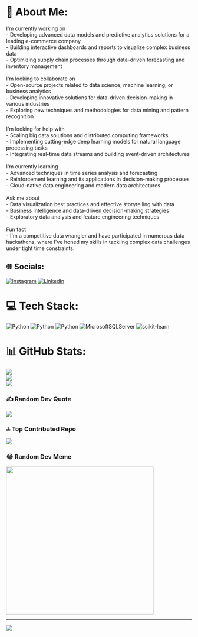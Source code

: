 # 💫 About Me:
I'm currently working on<br>- Developing advanced data models and predictive analytics solutions for a leading e-commerce company<br>- Building interactive dashboards and reports to visualize complex business data<br>- Optimizing supply chain processes through data-driven forecasting and inventory management<br><br>I'm looking to collaborate on<br>- Open-source projects related to data science, machine learning, or business analytics<br>- Developing innovative solutions for data-driven decision-making in various industries<br>- Exploring new techniques and methodologies for data mining and pattern recognition<br><br>I'm looking for help with<br>- Scaling big data solutions and distributed computing frameworks<br>- Implementing cutting-edge deep learning models for natural language processing tasks<br>- Integrating real-time data streams and building event-driven architectures<br><br>I'm currently learning<br>- Advanced techniques in time series analysis and forecasting<br>- Reinforcement learning and its applications in decision-making processes<br>- Cloud-native data engineering and modern data architectures<br><br>Ask me about<br>- Data visualization best practices and effective storytelling with data<br>- Business intelligence and data-driven decision-making strategies<br>- Exploratory data analysis and feature engineering techniques<br><br>Fun fact<br>- I'm a competitive data wrangler and have participated in numerous data hackathons, where I've honed my skills in tackling complex data challenges under tight time constraints.


## 🌐 Socials:
[![Instagram](https://img.shields.io/badge/Instagram-%23E4405F.svg?logo=Instagram&logoColor=white)](https://instagram.com/singhgaurav282003) [![LinkedIn](https://img.shields.io/badge/LinkedIn-%230077B5.svg?logo=linkedin&logoColor=white)](https://linkedin.com/in/https://www.linkedin.com/in/gourav-singh-43376a159?utm_source=share&utm_campaign=share_via&utm_content=profile&utm_medium=android_app) 

# 💻 Tech Stack:
![Python](https://img.shields.io/badge/python-3670A0?style=for-the-badge&logo=python&logoColor=ffdd54) ![Python](https://img.shields.io/badge/python-3670A0?style=for-the-badge&logo=python&logoColor=ffdd54) ![Python](https://img.shields.io/badge/python-3670A0?style=for-the-badge&logo=python&logoColor=ffdd54) ![MicrosoftSQLServer](https://img.shields.io/badge/Microsoft%20SQL%20Server-CC2927?style=for-the-badge&logo=microsoft%20sql%20server&logoColor=white) ![scikit-learn](https://img.shields.io/badge/scikit--learn-%23F7931E.svg?style=for-the-badge&logo=scikit-learn&logoColor=white)
# 📊 GitHub Stats:
![](https://github-readme-stats.vercel.app/api?username=Gourav-Singh91&theme=blueberry&hide_border=true&include_all_commits=true&count_private=true)<br/>
![](https://github-readme-streak-stats.herokuapp.com/?user=Gourav-Singh91&theme=blueberry&hide_border=true)<br/>
![](https://github-readme-stats.vercel.app/api/top-langs/?username=Gourav-Singh91&theme=blueberry&hide_border=true&include_all_commits=true&count_private=true&layout=compact)

### ✍️ Random Dev Quote
![](https://quotes-github-readme.vercel.app/api?type=horizontal&theme=radical)

### 🔝 Top Contributed Repo
![](https://github-contributor-stats.vercel.app/api?username=Gourav-Singh91&limit=5&theme=dark&combine_all_yearly_contributions=true)

### 😂 Random Dev Meme
<img src='https://memer-new.vercel.app/' style="height: 400px;"/>

---
[![](https://visitcount.itsvg.in/api?id=Gourav-Singh91&icon=0&color=0)](https://visitcount.itsvg.in)

<!-- Proudly created with GPRM ( https://gprm.itsvg.in ) -->
